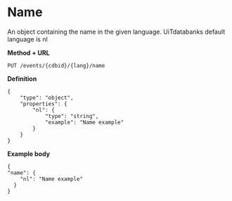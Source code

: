 ---
---

# Name

An object containing the name in the given language. UiTdatabanks default language is nl

**Method + URL**

```
PUT /events/{cdbid}/{lang}/name
```

**Definition**

```
{
    "type": "object",
    "properties": {
        "nl": {
            "type": "string",
            "example": "Name example"
        }
    }
}
```

**Example body**

```
{
"name": {
    "nl": "Name example"
  }
}
```